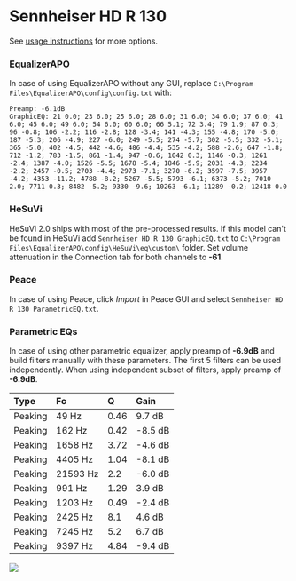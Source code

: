 # Sennheiser HD R 130
See [usage instructions](https://github.com/jaakkopasanen/AutoEq#usage) for more options.

### EqualizerAPO
In case of using EqualizerAPO without any GUI, replace `C:\Program Files\EqualizerAPO\config\config.txt`
with:
```
Preamp: -6.1dB
GraphicEQ: 21 0.0; 23 6.0; 25 6.0; 28 6.0; 31 6.0; 34 6.0; 37 6.0; 41 6.0; 45 6.0; 49 6.0; 54 6.0; 60 6.0; 66 5.1; 72 3.4; 79 1.9; 87 0.3; 96 -0.8; 106 -2.2; 116 -2.8; 128 -3.4; 141 -4.3; 155 -4.8; 170 -5.0; 187 -5.3; 206 -4.9; 227 -6.0; 249 -5.5; 274 -5.7; 302 -5.5; 332 -5.1; 365 -5.0; 402 -4.5; 442 -4.6; 486 -4.4; 535 -4.2; 588 -2.6; 647 -1.8; 712 -1.2; 783 -1.5; 861 -1.4; 947 -0.6; 1042 0.3; 1146 -0.3; 1261 -2.4; 1387 -4.0; 1526 -5.5; 1678 -5.4; 1846 -5.9; 2031 -4.3; 2234 -2.2; 2457 -0.5; 2703 -4.4; 2973 -7.1; 3270 -6.2; 3597 -7.5; 3957 -4.2; 4353 -11.2; 4788 -8.2; 5267 -5.5; 5793 -6.1; 6373 -5.2; 7010 2.0; 7711 0.3; 8482 -5.2; 9330 -9.6; 10263 -6.1; 11289 -0.2; 12418 0.0
```

### HeSuVi
HeSuVi 2.0 ships with most of the pre-processed results. If this model can't be found in HeSuVi add
`Sennheiser HD R 130 GraphicEQ.txt` to `C:\Program Files\EqualizerAPO\config\HeSuVi\eq\custom\` folder.
Set volume attenuation in the Connection tab for both channels to **-61**.

### Peace
In case of using Peace, click *Import* in Peace GUI and select `Sennheiser HD R 130 ParametricEQ.txt`.

### Parametric EQs
In case of using other parametric equalizer, apply preamp of **-6.9dB** and build filters manually
with these parameters. The first 5 filters can be used independently.
When using independent subset of filters, apply preamp of **-6.9dB**.

| Type    | Fc       |    Q | Gain    |
|:--------|:---------|:-----|:--------|
| Peaking | 49 Hz    | 0.46 | 9.7 dB  |
| Peaking | 162 Hz   | 0.42 | -8.5 dB |
| Peaking | 1658 Hz  | 3.72 | -4.6 dB |
| Peaking | 4405 Hz  | 1.04 | -8.1 dB |
| Peaking | 21593 Hz | 2.2  | -6.0 dB |
| Peaking | 991 Hz   | 1.29 | 3.9 dB  |
| Peaking | 1203 Hz  | 0.49 | -2.4 dB |
| Peaking | 2425 Hz  | 8.1  | 4.6 dB  |
| Peaking | 7245 Hz  | 5.2  | 6.7 dB  |
| Peaking | 9397 Hz  | 4.84 | -9.4 dB |

![](https://raw.githubusercontent.com/jaakkopasanen/AutoEq/master/results/headphonecom/sbaf-serious/Sennheiser%20HD%20R%20130/Sennheiser%20HD%20R%20130.png)